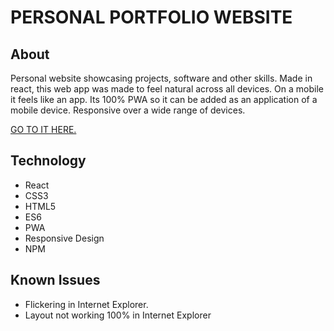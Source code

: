 # PERSONAL PORTFOLIO WEBSITE

## About

Personal website showcasing projects, software and other skills.
Made in react, this web app was made to feel natural across all devices.
On a mobile it feels like an app.
Its 100% PWA so it can be added as an application of a mobile device.
Responsive over a wide range of devices.

[GO TO IT HERE.](https://www.jeremylevett.com/ "App Hosted Here")

## Technology
* React
* CSS3
* HTML5
* ES6
* PWA
* Responsive Design
* NPM


## Known Issues
- Flickering in Internet Explorer.
- Layout not working 100% in Internet Explorer
